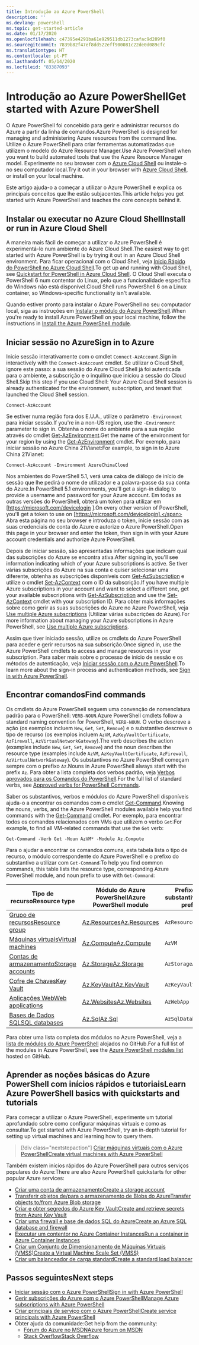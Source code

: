 ```yaml
---
title: Introdução ao Azure PowerShell
description: ''
ms.devlang: powershell
ms.topic: get-started-article
ms.date: 01/17/2020
ms.openlocfilehash: c47395e4291ba61e929511db1273cafac9d289f0
ms.sourcegitcommit: 7839b82f47ef8dd522eff900081c22de0d089cfc
ms.translationtype: HT
ms.contentlocale: pt-PT
ms.lasthandoff: 05/14/2020
ms.locfileid: "83387093"
---
```

# <a name="get-started-with-azure-powershell"></a><span data-ttu-id="9bb08-102">Introdução ao Azure PowerShell</span><span class="sxs-lookup"><span data-stu-id="9bb08-102">Get started with Azure PowerShell</span></span>

<span data-ttu-id="9bb08-103">O Azure PowerShell foi concebido para gerir e administrar recursos do Azure a partir da linha de comandos.</span><span class="sxs-lookup"><span data-stu-id="9bb08-103">Azure PowerShell is designed for managing and administering Azure resources from the command line.</span></span> <span data-ttu-id="9bb08-104">Utilize o Azure PowerShell para criar ferramentas automatizadas que utilizem o modelo do Azure Resource Manager.</span><span class="sxs-lookup"><span data-stu-id="9bb08-104">Use Azure PowerShell when you want to build automated tools that use the Azure Resource Manager model.</span></span>
<span data-ttu-id="9bb08-105">Experimente no seu browser com o [Azure Cloud Shell](/azure/cloud-shell/overview) ou instale-o no seu computador local.</span><span class="sxs-lookup"><span data-stu-id="9bb08-105">Try it out in your browser with [Azure Cloud Shell](/azure/cloud-shell/overview), or install on your local machine.</span></span>

<span data-ttu-id="9bb08-106">Este artigo ajuda-o a começar a utilizar o Azure PowerShell e explica os principais conceitos que lhe estão subjacentes.</span><span class="sxs-lookup"><span data-stu-id="9bb08-106">This article helps you get started with Azure PowerShell and teaches the core concepts behind it.</span></span>

## <a name="install-or-run-in-azure-cloud-shell"></a><span data-ttu-id="9bb08-107">Instalar ou executar no Azure Cloud Shell</span><span class="sxs-lookup"><span data-stu-id="9bb08-107">Install or run in Azure Cloud Shell</span></span>

<span data-ttu-id="9bb08-108">A maneira mais fácil de começar a utilizar o Azure PowerShell é experimentá-lo num ambiente do Azure Cloud Shell.</span><span class="sxs-lookup"><span data-stu-id="9bb08-108">The easiest way to get started with Azure PowerShell is by trying it out in an Azure Cloud Shell environment.</span></span>
<span data-ttu-id="9bb08-109">Para ficar operacional com o Cloud Shell, veja [Início Rápido do PowerShell no Azure Cloud Shell](/azure/cloud-shell/quickstart-powershell).</span><span class="sxs-lookup"><span data-stu-id="9bb08-109">To get up and running with Cloud Shell, see [Quickstart for PowerShell in Azure Cloud Shell](/azure/cloud-shell/quickstart-powershell).</span></span>
<span data-ttu-id="9bb08-110">O Cloud Shell executa o PowerShell 6 num contentor do Linux, pelo que a funcionalidade específica do Windows não está disponível.</span><span class="sxs-lookup"><span data-stu-id="9bb08-110">Cloud Shell runs PowerShell 6 on a Linux container, so Windows-specific functionality isn't available.</span></span>

<span data-ttu-id="9bb08-111">Quando estiver pronto para instalar o Azure PowerShell no seu computador local, siga as instruções em [Instalar o módulo do Azure PowerShell](install-az-ps.md).</span><span class="sxs-lookup"><span data-stu-id="9bb08-111">When you're ready to install Azure PowerShell on your local machine, follow the instructions in [Install the Azure PowerShell module](install-az-ps.md).</span></span>

## <a name="sign-in-to-azure"></a><span data-ttu-id="9bb08-112">Iniciar sessão no Azure</span><span class="sxs-lookup"><span data-stu-id="9bb08-112">Sign in to Azure</span></span>

<span data-ttu-id="9bb08-113">Inicie sessão interativamente com o cmdlet `Connect-AzAccount`.</span><span class="sxs-lookup"><span data-stu-id="9bb08-113">Sign in interactively with the `Connect-AzAccount` cmdlet.</span></span> <span data-ttu-id="9bb08-114">Se utilizar o Cloud Shell, ignore este passo: a sua sessão do Azure Cloud Shell já foi autenticada para o ambiente, a subscrição e o inquilino que iniciou a sessão do Cloud Shell.</span><span class="sxs-lookup"><span data-stu-id="9bb08-114">Skip this step if you use Cloud Shell: Your Azure Cloud Shell session is already authenticated for the environment, subscription, and tenant that launched the Cloud Shell session.</span></span>

```azurepowershell-interactive
Connect-AzAccount
```

<span data-ttu-id="9bb08-115">Se estiver numa região fora dos E.U.A., utilize o parâmetro `-Environment` para iniciar sessão.</span><span class="sxs-lookup"><span data-stu-id="9bb08-115">If you're in a non-US region, use the `-Environment` parameter to sign in.</span></span> <span data-ttu-id="9bb08-116">Obtenha o nome do ambiente para a sua região através do cmdlet [Get-AzEnvironment](/powershell/module/Az.Accounts/Get-AzEnvironment).</span><span class="sxs-lookup"><span data-stu-id="9bb08-116">Get the name of the environment for your region by using the [Get-AzEnvironment](/powershell/module/Az.Accounts/Get-AzEnvironment) cmdlet.</span></span> <span data-ttu-id="9bb08-117">Por exemplo, para iniciar sessão no Azure China 21Vianet:</span><span class="sxs-lookup"><span data-stu-id="9bb08-117">For example, to sign in to Azure China 21Vianet:</span></span>

```azurepowershell-interactive
Connect-AzAccount -Environment AzureChinaCloud
```

<span data-ttu-id="9bb08-118">Nos ambientes do PowerShell 5.1, verá uma caixa de diálogo de início de sessão que lhe pedirá o nome de utilizador e a palavra-passe da sua conta do Azure.</span><span class="sxs-lookup"><span data-stu-id="9bb08-118">In PowerShell 5.1 environments, you'll get a sign-in dialog to provide a username and password for your Azure account.</span></span> <span data-ttu-id="9bb08-119">Em todas as outras versões do PowerShell, obterá um token para utilizar em [https://microsoft.com/devicelogin ].</span><span class="sxs-lookup"><span data-stu-id="9bb08-119">On every other version of PowerShell, you'll get a token to use on [https://microsoft.com/devicelogin].</span></span>
<span data-ttu-id="9bb08-120">Abra esta página no seu browser e introduza o token, inicie sessão com as suas credenciais de conta do Azure e autorize o Azure PowerShell.</span><span class="sxs-lookup"><span data-stu-id="9bb08-120">Open this page in your browser and enter the token, then sign in with your Azure account credentials and authorize Azure PowerShell.</span></span>

<span data-ttu-id="9bb08-121">Depois de iniciar sessão, são apresentadas informações que indicam qual das subscrições do Azure se encontra ativa.</span><span class="sxs-lookup"><span data-stu-id="9bb08-121">After signing in, you'll see information indicating which of your Azure subscriptions is active.</span></span> <span data-ttu-id="9bb08-122">Se tiver várias subscrições do Azure na sua conta e quiser selecionar uma diferente, obtenha as subscrições disponíveis com [Get-AzSubscription](/powershell/module/az.accounts/get-azsubscription) e utilize o cmdlet [Set-AzContext](/powershell/module/az.accounts/set-azcontext) com o ID da subscrição.</span><span class="sxs-lookup"><span data-stu-id="9bb08-122">If you have multiple Azure subscriptions in your account and want to select a different one, get your available subscriptions with [Get-AzSubscription](/powershell/module/az.accounts/get-azsubscription) and use the [Set-AzContext](/powershell/module/az.accounts/set-azcontext) cmdlet with your subscription ID.</span></span>
<span data-ttu-id="9bb08-123">Para obter mais informações sobre como gerir as suas subscrições do Azure no Azure PowerShell, veja [Use multiple Azure subscriptions](manage-subscriptions-azureps.md) (Utilizar várias subscrições do Azure).</span><span class="sxs-lookup"><span data-stu-id="9bb08-123">For more information about managing your Azure subscriptions in Azure PowerShell, see [Use multiple Azure subscriptions](manage-subscriptions-azureps.md).</span></span>

<span data-ttu-id="9bb08-124">Assim que tiver iniciado sessão, utilize os cmdlets do Azure PowerShell para aceder e gerir recursos na sua subscrição.</span><span class="sxs-lookup"><span data-stu-id="9bb08-124">Once signed in, use the Azure PowerShell cmdlets to access and manage resources in your subscription.</span></span> <span data-ttu-id="9bb08-125">Para saber mais sobre o processo de início de sessão e os métodos de autenticação, veja [Iniciar sessão com o Azure PowerShell](authenticate-azureps.md).</span><span class="sxs-lookup"><span data-stu-id="9bb08-125">To learn more about the sign-in process and authentication methods, see [Sign in with Azure PowerShell](authenticate-azureps.md).</span></span>

## <a name="find-commands"></a><span data-ttu-id="9bb08-126">Encontrar comandos</span><span class="sxs-lookup"><span data-stu-id="9bb08-126">Find commands</span></span>

<span data-ttu-id="9bb08-127">Os cmdlets do Azure PowerShell seguem uma convenção de nomenclatura padrão para o PowerShell: `VERB-NOUN`.</span><span class="sxs-lookup"><span data-stu-id="9bb08-127">Azure PowerShell cmdlets follow a standard naming convention for PowerShell, `VERB-NOUN`.</span></span> <span data-ttu-id="9bb08-128">O verbo descreve a ação (os exemplos incluem `New`, `Get`, `Set`, `Remove`) e o substantivo descreve o tipo de recurso (os exemplos incluem `AzVM`, `AzKeyVaultCertificate`, `AzFirewall`, `AzVirtualNetworkGateway`).</span><span class="sxs-lookup"><span data-stu-id="9bb08-128">The verb describes the action (examples include `New`, `Get`, `Set`, `Remove`) and the noun describes the resource type (examples include `AzVM`, `AzKeyVaultCertificate`, `AzFirewall`, `AzVirtualNetworkGateway`).</span></span> <span data-ttu-id="9bb08-129">Os substantivos no Azure PowerShell começam sempre com o prefixo `Az`.</span><span class="sxs-lookup"><span data-stu-id="9bb08-129">Nouns in Azure PowerShell always start with the prefix `Az`.</span></span> <span data-ttu-id="9bb08-130">Para obter a lista completa dos verbos padrão, veja [Verbos aprovados para os Comandos do PowerShell](/powershell/scripting/developer/cmdlet/approved-verbs-for-windows-powershell-commands).</span><span class="sxs-lookup"><span data-stu-id="9bb08-130">For the full list of standard verbs, see [Approved verbs for PowerShell Commands](/powershell/scripting/developer/cmdlet/approved-verbs-for-windows-powershell-commands).</span></span>

<span data-ttu-id="9bb08-131">Saber os substantivos, verbos e módulos do Azure PowerShell disponíveis ajuda-o a encontrar os comandos com o cmdlet [Get-Command](/powershell/module/microsoft.powershell.core/get-command).</span><span class="sxs-lookup"><span data-stu-id="9bb08-131">Knowing the nouns, verbs, and the Azure PowerShell modules available help you find commands with the [Get-Command](/powershell/module/microsoft.powershell.core/get-command) cmdlet.</span></span> <span data-ttu-id="9bb08-132">Por exemplo, para encontrar todos os comandos relacionados com VMs que utilizem o verbo `Get`:</span><span class="sxs-lookup"><span data-stu-id="9bb08-132">For example, to find all VM-related commands that use the `Get` verb:</span></span>

```powershell-interactive
Get-Command -Verb Get -Noun AzVM* -Module Az.Compute
```

<span data-ttu-id="9bb08-133">Para o ajudar a encontrar os comandos comuns, esta tabela lista o tipo de recurso, o módulo correspondente do Azure PowerShell e o prefixo do substantivo a utilizar com `Get-Command`:</span><span class="sxs-lookup"><span data-stu-id="9bb08-133">To help you find common commands, this table lists the resource type, corresponding Azure PowerShell module, and noun prefix to use with `Get-Command`:</span></span>

| <span data-ttu-id="9bb08-134">Tipo de recurso</span><span class="sxs-lookup"><span data-stu-id="9bb08-134">Resource type</span></span> | <span data-ttu-id="9bb08-135">Módulo do Azure PowerShell</span><span class="sxs-lookup"><span data-stu-id="9bb08-135">Azure PowerShell module</span></span> | <span data-ttu-id="9bb08-136">Prefixo do substantivo</span><span class="sxs-lookup"><span data-stu-id="9bb08-136">Noun prefix</span></span> |
|---------------|-------------------------|----------------|
| [<span data-ttu-id="9bb08-137">Grupo de recursos</span><span class="sxs-lookup"><span data-stu-id="9bb08-137">Resource group</span></span>](/azure/azure-resource-manager/resource-group-overview) | [<span data-ttu-id="9bb08-138">Az.Resources</span><span class="sxs-lookup"><span data-stu-id="9bb08-138">Az.Resources</span></span>](/powershell/module/az.resources#resources) | `AzResourceGroup` |
| [<span data-ttu-id="9bb08-139">Máquinas virtuais</span><span class="sxs-lookup"><span data-stu-id="9bb08-139">Virtual machines</span></span>](/azure/virtual-machines) | [<span data-ttu-id="9bb08-140">Az.Compute</span><span class="sxs-lookup"><span data-stu-id="9bb08-140">Az.Compute</span></span>](/powershell/module/az.compute#virtual_machines) | `AzVM` |
| [<span data-ttu-id="9bb08-141">Contas de armazenamento</span><span class="sxs-lookup"><span data-stu-id="9bb08-141">Storage accounts</span></span>](/azure/storage/common/storage-introduction) | [<span data-ttu-id="9bb08-142">Az.Storage</span><span class="sxs-lookup"><span data-stu-id="9bb08-142">Az.Storage</span></span>](/powershell/module/az.storage/) | `AzStorageAccount` |
| [<span data-ttu-id="9bb08-143">Cofre de Chaves</span><span class="sxs-lookup"><span data-stu-id="9bb08-143">Key Vault</span></span>](/azure/key-vault/key-vault-whatis) | [<span data-ttu-id="9bb08-144">Az.KeyVault</span><span class="sxs-lookup"><span data-stu-id="9bb08-144">Az.KeyVault</span></span>](/powershell/module/az.keyvault) | `AzKeyVault` |
| [<span data-ttu-id="9bb08-145">Aplicações Web</span><span class="sxs-lookup"><span data-stu-id="9bb08-145">Web applications</span></span>](/azure/app-service) | [<span data-ttu-id="9bb08-146">Az.Websites</span><span class="sxs-lookup"><span data-stu-id="9bb08-146">Az.Websites</span></span>](/powershell/module/az.websites) | `AzWebApp` |
| [<span data-ttu-id="9bb08-147">Bases de Dados SQL</span><span class="sxs-lookup"><span data-stu-id="9bb08-147">SQL databases</span></span>](/azure/sql-database) | [<span data-ttu-id="9bb08-148">Az.Sql</span><span class="sxs-lookup"><span data-stu-id="9bb08-148">Az.Sql</span></span>](/powershell/module/az.sql) | `AzSqlDatabase` |

<span data-ttu-id="9bb08-149">Para obter uma lista completa dos módulos no Azure PowerShell, veja a [lista de módulos do Azure PowerShell](https://github.com/Azure/azure-powershell/blob/master/documentation/azure-powershell-modules.md) alojados no GitHub.</span><span class="sxs-lookup"><span data-stu-id="9bb08-149">For a full list of the modules in Azure PowerShell, see the [Azure PowerShell modules list](https://github.com/Azure/azure-powershell/blob/master/documentation/azure-powershell-modules.md) hosted on GitHub.</span></span>

## <a name="learn-azure-powershell-basics-with-quickstarts-and-tutorials"></a><span data-ttu-id="9bb08-150">Aprender as noções básicas do Azure PowerShell com inícios rápidos e tutoriais</span><span class="sxs-lookup"><span data-stu-id="9bb08-150">Learn Azure PowerShell basics with quickstarts and tutorials</span></span>

<span data-ttu-id="9bb08-151">Para começar a utilizar o Azure PowerShell, experimente um tutorial aprofundado sobre como configurar máquinas virtuais e como as consultar.</span><span class="sxs-lookup"><span data-stu-id="9bb08-151">To get started with Azure PowerShell, try an in-depth tutorial for setting up virtual machines and learning how to query them.</span></span>

> [!div class="nextstepaction"]
> [<span data-ttu-id="9bb08-152">Criar máquinas virtuais com o Azure PowerShell</span><span class="sxs-lookup"><span data-stu-id="9bb08-152">Create virtual machines with Azure PowerShell</span></span>](azureps-vm-tutorial.yml)

<span data-ttu-id="9bb08-153">Também existem inícios rápidos do Azure PowerShell para outros serviços populares do Azure:</span><span class="sxs-lookup"><span data-stu-id="9bb08-153">There are also Azure PowerShell quickstarts for other popular Azure services:</span></span>

* [<span data-ttu-id="9bb08-154">Criar uma conta de armazenamento</span><span class="sxs-lookup"><span data-stu-id="9bb08-154">Create a storage account</span></span>](/azure/storage/common/storage-quickstart-create-account?tabs=azure-powershell)
* [<span data-ttu-id="9bb08-155">Transferir objetos de/para o armazenamento de Blobs do Azure</span><span class="sxs-lookup"><span data-stu-id="9bb08-155">Transfer objects to/from Azure Blob storage</span></span>](/azure/storage/blobs/storage-quickstart-blobs-powershell)
* [<span data-ttu-id="9bb08-156">Criar e obter segredos do Azure Key Vault</span><span class="sxs-lookup"><span data-stu-id="9bb08-156">Create and retrieve secrets from Azure Key Vault</span></span>](/azure/key-vault/quick-create-powershell)
* [<span data-ttu-id="9bb08-157">Criar uma firewall e base de dados SQL do Azure</span><span class="sxs-lookup"><span data-stu-id="9bb08-157">Create an Azure SQL database and firewall</span></span>](/azure/sql-database/scripts/sql-database-create-and-configure-database-powershell)
* [<span data-ttu-id="9bb08-158">Executar um contentor no Azure Container Instances</span><span class="sxs-lookup"><span data-stu-id="9bb08-158">Run a container in Azure Container Instances</span></span>](/azure/container-instances/container-instances-quickstart-powershell)
* [<span data-ttu-id="9bb08-159">Criar um Conjunto de Dimensionamento de Máquinas Virtuais (VMSS)</span><span class="sxs-lookup"><span data-stu-id="9bb08-159">Create a Virtual Machine Scale Set (VMSS)</span></span>](/azure/virtual-machine-scale-sets/quick-create-powershell)
* [<span data-ttu-id="9bb08-160">Criar um balanceador de carga standard</span><span class="sxs-lookup"><span data-stu-id="9bb08-160">Create a standard load balancer</span></span>](/azure/load-balancer/quickstart-create-standard-load-balancer-powershell)

## <a name="next-steps"></a><span data-ttu-id="9bb08-161">Passos seguintes</span><span class="sxs-lookup"><span data-stu-id="9bb08-161">Next steps</span></span>

* [<span data-ttu-id="9bb08-162">Iniciar sessão com o Azure PowerShell</span><span class="sxs-lookup"><span data-stu-id="9bb08-162">Sign in with Azure PowerShell</span></span>](authenticate-azureps.md)
* [<span data-ttu-id="9bb08-163">Gerir subscrições do Azure com o Azure PowerShell</span><span class="sxs-lookup"><span data-stu-id="9bb08-163">Manage Azure subscriptions with Azure PowerShell</span></span>](manage-subscriptions-azureps.md)
* [<span data-ttu-id="9bb08-164">Criar principais de serviço com o Azure PowerShell</span><span class="sxs-lookup"><span data-stu-id="9bb08-164">Create service principals with Azure PowerShell</span></span>](create-azure-service-principal-azureps.md)
* <span data-ttu-id="9bb08-165">Obter ajuda da comunidade:</span><span class="sxs-lookup"><span data-stu-id="9bb08-165">Get help from the community:</span></span>
  * [<span data-ttu-id="9bb08-166">Fórum do Azure no MSDN</span><span class="sxs-lookup"><span data-stu-id="9bb08-166">Azure forum on MSDN</span></span>](https://go.microsoft.com/fwlink/p/?LinkId=320212)
  * [<span data-ttu-id="9bb08-167">Stack Overflow</span><span class="sxs-lookup"><span data-stu-id="9bb08-167">Stack Overflow</span></span>](https://go.microsoft.com/fwlink/?LinkId=320213)

